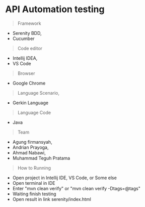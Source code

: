 # API Automation testing

> Framework
- Serenity BDD,
- Cucumber

> Code editor
- Intellij IDEA,
- VS Code

>Browser
- Google Chrome

>Language Scenario,
- Gerkin Language

>Language Code
- Java

>Team
- Agung firmansyah,
- Andrian Prayoga,
- Ahmad Nabawi,
- Muhammad Teguh Pratama

>How to Running
- Open project in Intellij IDE, VS Code, or Some else
- Open terminal in IDE
- Enter "mvn clean verify" or "mvn clean verify -Dtags=@tags"
- Waiting finish testing
- Open result in link serenity/index.html
